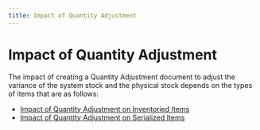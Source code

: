 ```yaml
---
title: Impact of Quantity Adjustment
---
```


# Impact of Quantity Adjustment


The impact of creating a Quantity Adjustment document to adjust the  variance of the system stock and the physical stock depends on the types  of items that are as follows:

- [Impact  of Quantity Adjustment on Inventoried Items]({{site.wm_baseurl}}/inv-adj/stock-count/impact-of-quantity-adjustment/impact_of_quantity_adjustment_on_inventoried_items.html)
- [Impact  of Quantity Adjustment on Serialized Items]({{site.wm_baseurl}}/inv-adj/stock-count/impact-of-quantity-adjustment/impact_of_quantity_adjustment_on_serialized_items.html)

